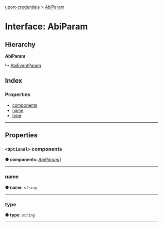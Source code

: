 [uport-credentials](../README.md) > [AbiParam](../interfaces/abiparam.md)

# Interface: AbiParam

## Hierarchy

**AbiParam**

↳  [AbiEventParam](abieventparam.md)

## Index

### Properties

* [components](abiparam.md#components)
* [name](abiparam.md#name)
* [type](abiparam.md#type)

---

## Properties

<a id="components"></a>

### `<Optional>` components

**● components**: *[AbiParam](abiparam.md)[]*

___
<a id="name"></a>

###  name

**● name**: *`string`*

___
<a id="type"></a>

###  type

**● type**: *`string`*

___

